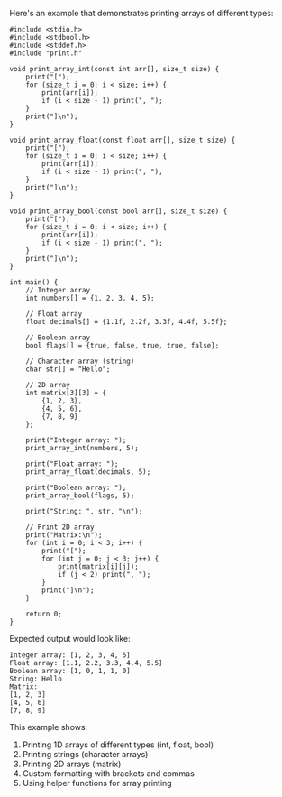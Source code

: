 Here's an example that demonstrates printing arrays of different types:
```
#include <stdio.h>
#include <stdbool.h>
#include <stddef.h>
#include "print.h"

void print_array_int(const int arr[], size_t size) {
    print("[");
    for (size_t i = 0; i < size; i++) {
        print(arr[i]);
        if (i < size - 1) print(", ");
    }
    print("]\n");
}

void print_array_float(const float arr[], size_t size) {
    print("[");
    for (size_t i = 0; i < size; i++) {
        print(arr[i]);
        if (i < size - 1) print(", ");
    }
    print("]\n");
}

void print_array_bool(const bool arr[], size_t size) {
    print("[");
    for (size_t i = 0; i < size; i++) {
        print(arr[i]);
        if (i < size - 1) print(", ");
    }
    print("]\n");
}

int main() {
    // Integer array
    int numbers[] = {1, 2, 3, 4, 5};
    
    // Float array
    float decimals[] = {1.1f, 2.2f, 3.3f, 4.4f, 5.5f};
    
    // Boolean array
    bool flags[] = {true, false, true, true, false};
    
    // Character array (string)
    char str[] = "Hello";
    
    // 2D array
    int matrix[3][3] = {
        {1, 2, 3},
        {4, 5, 6},
        {7, 8, 9}
    };
    
    print("Integer array: ");
    print_array_int(numbers, 5);
    
    print("Float array: ");
    print_array_float(decimals, 5);
    
    print("Boolean array: ");
    print_array_bool(flags, 5);
    
    print("String: ", str, "\n");
    
    // Print 2D array
    print("Matrix:\n");
    for (int i = 0; i < 3; i++) {
        print("[");
        for (int j = 0; j < 3; j++) {
            print(matrix[i][j]);
            if (j < 2) print(", ");
        }
        print("]\n");
    }
    
    return 0;
}
```
Expected output would look like:
```
Integer array: [1, 2, 3, 4, 5]
Float array: [1.1, 2.2, 3.3, 4.4, 5.5]
Boolean array: [1, 0, 1, 1, 0]
String: Hello
Matrix:
[1, 2, 3]
[4, 5, 6]
[7, 8, 9]
```

This example shows:
1. Printing 1D arrays of different types (int, float, bool)
2. Printing strings (character arrays)
3. Printing 2D arrays (matrix)
4. Custom formatting with brackets and commas
5. Using helper functions for array printing

